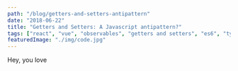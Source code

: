 ```yaml
---
path: "/blog/getters-and-setters-antipattern"
date: "2018-06-22"
title: "Getters and Setters: A Javascript antipattern?"
tags: ["react", "vue", "observables", "getters and setters", "es6", "typescript", "javascript"]
featuredImage: "./img/code.jpg"
---
```


Hey, you love 